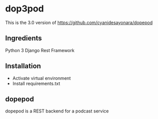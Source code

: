 # dop3pod
This is the 3.0 version of https://github.com/cyanidesayonara/dopepod

## Ingredients
Python 3
Django Rest Framework

## Installation

* Activate virtual environment
* Install requirements.txt

## dopepod

dopepod is a REST backend for a podcast service

